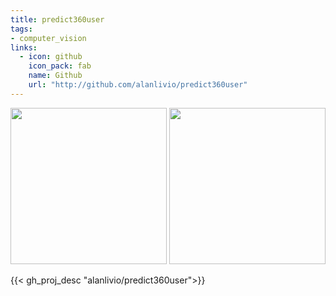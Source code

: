 ```yaml
---
title: predict360user
tags:
- computer_vision
links:
  - icon: github
    icon_pack: fab
    name: Github
    url: "http://github.com/alanlivio/predict360user"
---
```


<p align="center">
<img src="https://github.com/alanlivio/users360/raw/master/docs/requests.gif" width="250"/>
<img src="https://github.com/alanlivio/users360/raw/master/docs/requests.gif" width="250"/>
</p>

{{< gh_proj_desc "alanlivio/predict360user">}}
